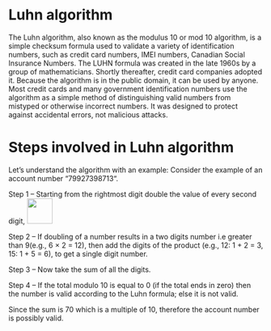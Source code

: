
# Luhn algorithm

The Luhn algorithm, also known as the modulus 10 or mod 10 algorithm, is a simple checksum formula used to validate a variety of identification numbers, such as credit card numbers, IMEI numbers, Canadian Social Insurance Numbers. The LUHN formula was created in the late 1960s by a group of mathematicians. Shortly thereafter, credit card companies adopted it. Because the algorithm is in the public domain, it can be used by anyone. Most credit cards and many government identification numbers use the algorithm as a simple method of distinguishing valid numbers from mistyped or otherwise incorrect numbers. It was designed to protect against accidental errors, not malicious attacks.

# Steps involved in Luhn algorithm

Let’s understand the algorithm with an example:
Consider the example of an account number “79927398713“.

Step 1 – Starting from the rightmost digit double the value of every second digit,
<img src="https://media.geeksforgeeks.org/wp-content/uploads/gfgedit-300x60.png" height="50px">

Step 2 – If doubling of a number results in a two digits number i.e greater than 9(e.g., 6 × 2 = 12), then add the digits of the product (e.g., 12: 1 + 2 = 3, 15: 1 + 5 = 6), to get a single digit number.



Step 3 – Now take the sum of all the digits.





Step 4 – If the total modulo 10 is equal to 0 (if the total ends in zero) then the number is valid according to the Luhn formula; else it is not valid.



Since the sum is 70 which is a multiple of 10, therefore the account number is possibly valid.
